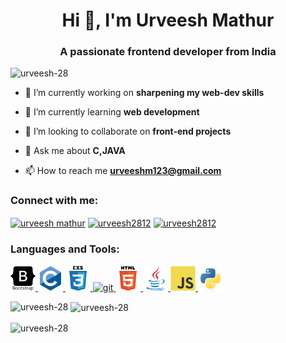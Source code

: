 <h1 align="center">Hi 👋, I'm Urveesh Mathur</h1>
<h3 align="center">A passionate frontend developer from India</h3>

<p align="left"> <img src="https://komarev.com/ghpvc/?username=urveesh-28&label=Profile%20views&color=0e75b6&style=flat" alt="urveesh-28" /> </p>

- 🔭 I’m currently working on **sharpening my web-dev skills**

- 🌱 I’m currently learning **web development**

- 👯 I’m looking to collaborate on **front-end projects**

- 💬 Ask me about **C,JAVA**

- 📫 How to reach me **urveeshm123@gmail.com**

<h3 align="left">Connect with me:</h3>
<p align="left">
<a href="https://linkedin.com/in/urveesh mathur" target="blank"><img align="center" src="https://raw.githubusercontent.com/rahuldkjain/github-profile-readme-generator/master/src/images/icons/Social/linked-in-alt.svg" alt="urveesh mathur" height="30" width="40" /></a>
<a href="https://instagram.com/urveesh2812" target="blank"><img align="center" src="https://raw.githubusercontent.com/rahuldkjain/github-profile-readme-generator/master/src/images/icons/Social/instagram.svg" alt="urveesh2812" height="30" width="40" /></a>
<a href="https://auth.geeksforgeeks.org/user/urveesh2812" target="blank"><img align="center" src="https://raw.githubusercontent.com/rahuldkjain/github-profile-readme-generator/master/src/images/icons/Social/geeks-for-geeks.svg" alt="urveesh2812" height="30" width="40" /></a>
</p>

<h3 align="left">Languages and Tools:</h3>
<p align="left"> <a href="https://getbootstrap.com" target="_blank" rel="noreferrer"> <img src="https://raw.githubusercontent.com/devicons/devicon/master/icons/bootstrap/bootstrap-plain-wordmark.svg" alt="bootstrap" width="40" height="40"/> </a> <a href="https://www.cprogramming.com/" target="_blank" rel="noreferrer"> <img src="https://raw.githubusercontent.com/devicons/devicon/master/icons/c/c-original.svg" alt="c" width="40" height="40"/> </a> <a href="https://www.w3schools.com/css/" target="_blank" rel="noreferrer"> <img src="https://raw.githubusercontent.com/devicons/devicon/master/icons/css3/css3-original-wordmark.svg" alt="css3" width="40" height="40"/> </a> <a href="https://git-scm.com/" target="_blank" rel="noreferrer"> <img src="https://www.vectorlogo.zone/logos/git-scm/git-scm-icon.svg" alt="git" width="40" height="40"/> </a> <a href="https://www.w3.org/html/" target="_blank" rel="noreferrer"> <img src="https://raw.githubusercontent.com/devicons/devicon/master/icons/html5/html5-original-wordmark.svg" alt="html5" width="40" height="40"/> </a> <a href="https://www.java.com" target="_blank" rel="noreferrer"> <img src="https://raw.githubusercontent.com/devicons/devicon/master/icons/java/java-original.svg" alt="java" width="40" height="40"/> </a> <a href="https://developer.mozilla.org/en-US/docs/Web/JavaScript" target="_blank" rel="noreferrer"> <img src="https://raw.githubusercontent.com/devicons/devicon/master/icons/javascript/javascript-original.svg" alt="javascript" width="40" height="40"/> </a> <a href="https://www.python.org" target="_blank" rel="noreferrer"> <img src="https://raw.githubusercontent.com/devicons/devicon/master/icons/python/python-original.svg" alt="python" width="40" height="40"/> </a> </p>

<p><img align="left" src="https://github-readme-stats.vercel.app/api/top-langs?username=urveesh-28&show_icons=true&locale=en&layout=compact" alt="urveesh-28" /></p>

<p>&nbsp;<img align="center" src="https://github-readme-stats.vercel.app/api?username=urveesh-28&show_icons=true&locale=en" alt="urveesh-28" /></p>

<p><img align="center" src="https://github-readme-streak-stats.herokuapp.com/?user=urveesh-28&" alt="urveesh-28" /></p>
